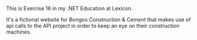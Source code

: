 This is Exercise 16 in my .NET Education at Lexicon. 

It's a fictional website for Bongos Construction & Cement that makes use of api calls to the API project in order to keep an eye on their construction machines.
